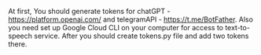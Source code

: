 At first, You should generate tokens for chatGPT - https://platform.openai.com/  and telegramAPI - https://t.me/BotFather. 
Also you need set up Google Cloud CLI on your computer for access to text-to-speech service. 
After you should create tokens.py file and add two tokens there.
